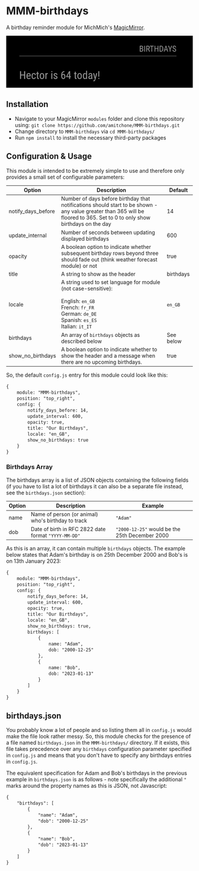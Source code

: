 # MMM-birthdays
A birthday reminder module for MichMich's [MagicMirror](https://magicmirror.builders/).

![Screenshot](https://github.com/amitchone/MMM-birthdays/blob/screenshot/MMM-birthdays_screenshot.png "Screenshot")

## Installation
- Navigate to your MagicMirror `modules` folder and clone this repository using: `git clone https://github.com/amitchone/MMM-birthdays.git`
- Change directory to `MMM-birthdays` via `cd MMM-birthdays/`
- Run `npm install` to install the necessary third-party packages

## Configuration & Usage
This module is intended to be extremely simple to use and therefore only provides a small set of configurable parameters:

| Option  | Description  | Default  |
|---|---|---|
| notify_days_before  | Number of days before birthday that notifications should start to be shown - any value greater than 365 will be floored to 365. Set to 0 to only show birthdays on the day  | 14  |
| update_internal  | Number of seconds between updating displayed birthdays  | 600  |
| opacity  | A boolean option to indicate whether subsequent birthday rows beyond three should fade out (think weather forecast module) or not | true  |
| title  | A string to show as the header | birthdays  |
| locale  | A string used to set language for module (not case-sensitive):<br /><br />English: `en_GB` <br />French: `fr_FR` <br />German: `de_DE` <br />Spanish: `es_ES` <br /> Italian: `it_IT` | `en_GB`  |
| birthdays  | An array of `birthdays` objects as described below | See below  |
| show_no_birthdays  | A boolean option to indicate whether to show the header and a message when there are no upcoming birthdays. | true  |

So, the default `config.js` entry for this module could look like this:

```
{
    module: "MMM-birthdays",
    position: "top_right",
    config: {
        notify_days_before: 14,
        update_interval: 600,
        opacity: true,
        title: "Our Birthdays",
        locale: "en_GB",
        show_no_birthdays: true
    }
}
```

### Birthdays Array
The birthdays array is a list of JSON objects containing the following fields (if you have to list a lot of birthdays it can also be a separate file instead, see the `birthdays.json` section):

| Option  | Description  | Example  |
|---|---|---|
| name  | Name of person (or animal) who's birthday to track  | `"Adam"`  |
| dob  | Date of birth in RFC 2822 date format `"YYYY-MM-DD"` | `"2000-12-25"` would be the 25th December 2000  |

As this is an array, it can contain multiple `birthdays` objects. The example below states that Adam's birthday is on 25th December 2000 and Bob's is on 13th January 2023:

```
{
    module: "MMM-birthdays",
    position: "top_right",
    config: {
        notify_days_before: 14,
        update_interval: 600,
        opacity: true,
        title: "Our Birthdays",
        locale: "en_GB",
        show_no_birthdays: true,
        birthdays: [
            {
                name: "Adam",
                dob: "2000-12-25"
            },
            {
                name: "Bob",
                dob: "2023-01-13"
            }
        ]
    }
}
```

## birthdays.json
You probably know a lot of people and so listing them all in `config.js` would make the file look rather messy. So, this module checks for the presence of a file named `birthdays.json` in the `MMM-birthdays/` directory. If it exists, this file takes precedence over any `birthdays` configuration parameter specified in `config.js` and means that you don't have to specify any birthdays entries in `config.js`.

The equivalent specification for Adam and Bob's birthdays in the previous example in `birthdays.json` is as follows - note specifically the additional `"` marks around the property names as this is JSON, not Javascript:

```
{
    "birthdays": [
        {
            "name": "Adam",
            "dob": "2000-12-25"
        },
        {
            "name": "Bob",
            "dob": "2023-01-13"
        }
    ]
}
```
